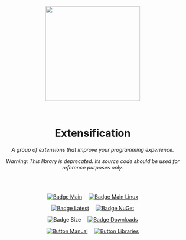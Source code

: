 
<div align = center>

<br>
<br>
    
<img
  src = 'https://cdn.jsdelivr.net/gh/Aptivi/Extensification@master/Extensification/OfficialAppIcon-Extensification-512.png'
  width = 256
  align = center
/>

<br>

# Extensification
    
*A group of extensions that improve your programming experience.*

*Warning: This library is deprecated. Its source code should be used for reference purposes only.*

<br>
<br>

[![Badge Main]][Main]   
[![Badge Main Linux]][Main Linux]

[![Badge Latest]][Latest]   
[![Badge NuGet]][NuGet]

![Badge Size]   
[![Badge Downloads]][Releases]

[![Button Manual]][Manual]   
[![Button Libraries]][Libraries]

</div>
    
<br>

</div>


<!----------------------------------------------------------------------------->

[Releases]: https://github.com/Aptivi/Extensification/releases
[Latest]: https://github.com/Aptivi/Extensification/releases/latest
[NuGet]: https://www.nuget.org/packages/Extensification/

[Main]: https://github.com/Aptivi/Extensification/actions/workflows/build-win.yml
[Main Linux]: https://github.com/Aptivi/Extensification/actions/workflows/build-linux.yml

[Libraries]: https://aptivi.gitbook.io/extensification-manual/project-dependencies
[Manual]: https://aptivi.gitbook.io/extensification-manual/

<!----------------------------------[ Badges ]--------------------------------->

[Badge Downloads]: https://img.shields.io/github/downloads/Aptivi/Extensification/total?color=217346&label=Downloads&style=for-the-badge&logoColor=white&logo=DocuSign&labelColor=2d9d5f
[Badge Latest]: https://img.shields.io/github/v/release/Aptivi/Extensification?color=212121&include_prereleases&label=github&style=for-the-badge&logoColor=white&logo=AzureArtifacts&labelColor=303030
[Badge NuGet]: https://img.shields.io/nuget/vpre/Extensification?color=012f52&style=for-the-badge&logoColor=white&logo=NuGet&labelColor=004880
[Badge Size]: https://img.shields.io/github/repo-size/Aptivi/Extensification?color=bb4a28&label=size&logoColor=white&style=for-the-badge&logo=GoogleAnalytics&labelColor=E85C33

[Badge Main]: https://github.com/Aptivi/Extensification/actions/workflows/build-win.yml/badge.svg
[Badge Main Linux]: https://github.com/Aptivi/Extensification/actions/workflows/build-linux.yml/badge.svg


<!---------------------------------[ Buttons ]--------------------------------->

[Button Libraries]: https://img.shields.io/badge/Libraries-EA8220?style=for-the-badge&logoColor=white&logo=AzureArtifacts
[Button Manual]: https://img.shields.io/badge/Docs-blueviolet?style=for-the-badge&logoColor=white&logo=GitBook
